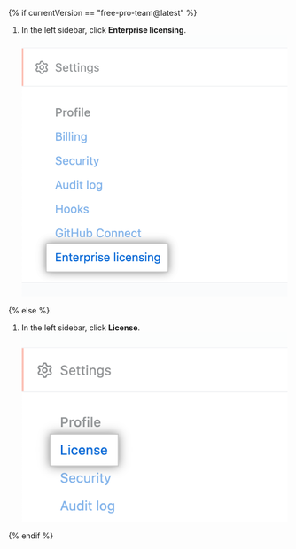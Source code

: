 {% if currentVersion == "free-pro-team@latest" %}

1. In the left sidebar, click **Enterprise licensing**. !["Enterprise licensing" tab in the enterprise account settings sidebar](/assets/images/help/enterprises/enterprise-licensing-tab.png)

{% else %}

1. In the left sidebar, click **License**. !["License" tab in the enterprise account settings sidebar](/assets/images/enterprise/enterprises/license.png)

{% endif %}
